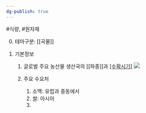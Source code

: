 ```yaml
---
dg-publish: true
---
```

#식량, #원자재 

0. 테마구분: [[곡물]]


1. 기본정보
	1. 글로벌 주요 농산물 생산국의 [[파종]]과 [[수확시기]]([[소맥]],[[옥수수]],[[밀]],[[대두]])
		![](https://i.imgur.com/qSjXymS.jpg)

	1. 주요 수요처
		1. 소맥: 유럽과 중동에서 
		2. 쌀: 아시아
		3. 



